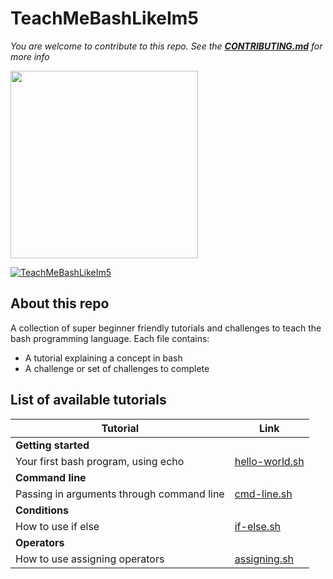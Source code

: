 # TeachMeBashLikeIm5
*You are welcome to contribute to this repo. See the [**CONTRIBUTING.md**](./CONTRIBUTING.md) for more info*

<img src="https://inspirezone.tech/wp-content/uploads/2022/10/Accepting-Contributions-for-Hacktoberfest2022.png" width="300">

[![TeachMeBashLikeIm5](https://inspirezone.tech/wp-content/uploads/2020/10/TeachMeBashLikeIm5-1024x512.png)](https://inspirezone.tech/)
## About this repo

A collection of super beginner friendly tutorials and challenges to teach the bash programming language. 
Each file contains:
- A tutorial explaining a concept in bash
- A challenge or set of challenges to complete

## List of available tutorials 

| Tutorial              | Link              | 
|-----------------------|-------------------| 
| **Getting started**                       |
|Your first bash program, using echo        | [hello-world.sh](getting-started/hello-world.sh)             |
| **Command line**                          | 
|Passing in arguments through command line  | [cmd-line.sh](cmd-line/cmd-line-args.sh)                     |
| **Conditions**                            | 
|How to use if else                         | [if-else.sh](conditions/if-else.sh)                          |
| **Operators**                             | 
|How to use assigning operators             | [assigning.sh](operators/assigning.sh)                       |
